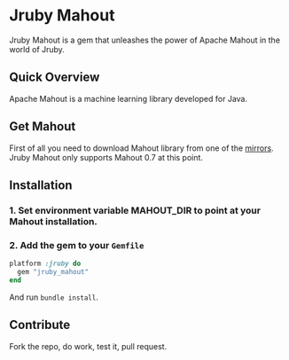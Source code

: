 # Jruby Mahout
Jruby Mahout is a gem that unleashes the power of Apache Mahout in the world of Jruby.

## Quick Overview
Apache Mahout is a machine learning library developed for Java.

## Get Mahout
First of all you need to download Mahout library from one of the [mirrors](http://www.apache.org/dyn/closer.cgi/mahout/). Jruby Mahout only supports Mahout 0.7 at this point.

## Installation
### 1. Set environment variable MAHOUT_DIR to point at your Mahout installation.
### 2. Add the gem to your `Gemfile`
```ruby
platform :jruby do
  gem "jruby_mahout"
end
```
And run `bundle install`.

## Contribute
Fork the repo, do work, test it, pull request.